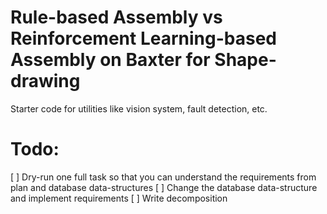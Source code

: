 # Rule-based Assembly vs Reinforcement Learning-based Assembly on Baxter for Shape-drawing

Starter code for utilities like vision system, fault detection, etc.

# Todo:
 [ ] Dry-run one full task so that you can understand the requirements from plan and database data-structures
 [ ] Change the database data-structure and implement requirements
 [ ] Write decomposition